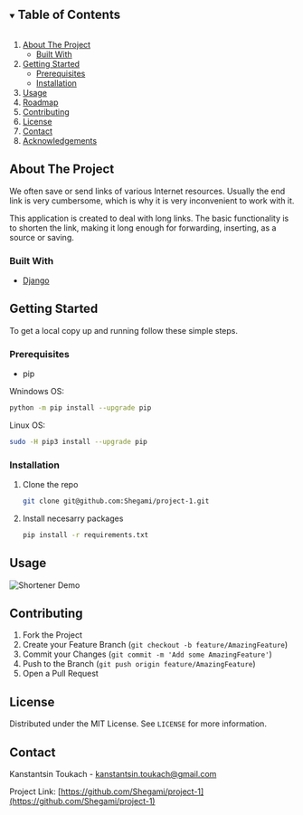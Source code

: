 <!-- TABLE OF CONTENTS -->
<details open="open">
  <summary><h2 style="display: inline-block">Table of Contents</h2></summary>
  <ol>
    <li>
      <a href="#about-the-project">About The Project</a>
      <ul>
        <li><a href="#built-with">Built With</a></li>
      </ul>
    </li>
    <li>
      <a href="#getting-started">Getting Started</a>
      <ul>
        <li><a href="#prerequisites">Prerequisites</a></li>
        <li><a href="#installation">Installation</a></li>
      </ul>
    </li>
    <li><a href="#usage">Usage</a></li>
    <li><a href="#roadmap">Roadmap</a></li>
    <li><a href="#contributing">Contributing</a></li>
    <li><a href="#license">License</a></li>
    <li><a href="#contact">Contact</a></li>
    <li><a href="#acknowledgements">Acknowledgements</a></li>
  </ol>
</details>

<!-- ABOUT THE PROJECT -->
## About The Project


We often save or send links of various Internet resources. Usually the end link is very cumbersome, which is why it is very inconvenient to work with it.

This application is created to deal with long links. The basic functionality is to shorten the link, making it long enough for forwarding, inserting, as a source or saving.

### Built With

* [Django](https://www.djangoproject.com/)



<!-- GETTING STARTED -->
## Getting Started

To get a local copy up and running follow these simple steps.

### Prerequisites

* pip

Wnindows OS:
  ```sh
  python -m pip install --upgrade pip
  ```

Linux OS:
  ```sh
  sudo -H pip3 install --upgrade pip
  ```

### Installation

1. Clone the repo
   ```sh
   git clone git@github.com:Shegami/project-1.git
   ```
2. Install necesarry packages
   ```sh
   pip install -r requirements.txt
   ```



<!-- USAGE EXAMPLES -->
## Usage


![Shortener Demo][product-demo]



<!-- CONTRIBUTING -->
## Contributing


1. Fork the Project
2. Create your Feature Branch (`git checkout -b feature/AmazingFeature`)
3. Commit your Changes (`git commit -m 'Add some AmazingFeature'`)
4. Push to the Branch (`git push origin feature/AmazingFeature`)
5. Open a Pull Request



<!-- LICENSE -->
## License

Distributed under the MIT License. See `LICENSE` for more information.



<!-- CONTACT -->
## Contact

Kanstantsin Toukach - kanstantsin.toukach@gmail.com

Project Link: [https://github.com/Shegami/project-1](https://github.com/Shegami/project-1)



<!-- MARKDOWN LINKS & IMAGES -->
<!-- https://www.markdownguide.org/basic-syntax/#reference-style-links -->
[product-demo]: images/demo.gif